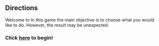 ## Directions
Welcome to 
In this game the main objective is to choose what you would like to do. However, the result may be unexpected.
### Click [here](home.md) to begin!
